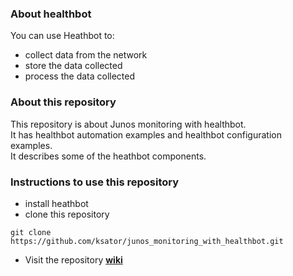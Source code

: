 ### About healthbot

You can use Heathbot to:
 - collect data from the network
 - store the data collected
 - process the data collected

### About this repository

This repository is about Junos monitoring with healthbot.  
It has healthbot automation examples and healthbot configuration examples.  
It describes some of the heathbot components.    

### Instructions to use this repository 

- install heathbot  
- clone this repository
```
git clone https://github.com/ksator/junos_monitoring_with_healthbot.git
```
- Visit the repository [**wiki**](https://github.com/ksator/junos_monitoring_with_healthbot/wiki)

